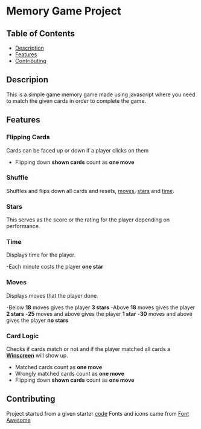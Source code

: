 # Memory Game Project

## Table of Contents

* [Description](#Description)
* [Features](#Features)
* [Contributing](#contributing)

## Descripion

This is a simple game memory game made using javascript where you need to match the given cards in order to complete the game.

  ## Features

  ### Flipping Cards
  
  Cards can be faced up or down if a player clicks on them
  
  - Flipping down **shown cards** count as **one move**

  ### Shuffle

  Shuffles and flips down all cards and resets, [moves](##moves), [stars](##stars) and [time](##Time).
  
  ### Stars
  
  This serves as the score or the rating for the player depending on performance.
  
  ### Time
  
  Displays time for the player.
  
  -Each minute costs the player **one star**
  
  ### Moves
  
  Displays moves that the player done.
  
   -Below **18** moves gives the player **3 stars**
   -Above **18** moves gives the player **2 stars**
   -**25** moves and above gives the player **1 star**
   -**30** moves and above gives the player **no stars**

  ### Card Logic

  Checks if cards match or not and if the player matched all cards a **[Winscreen](##Winscreen)** will show up.

   - Matched cards count as **one move**
   - Wrongly matched cards count as **one move**
   - Flipping down **shown cards** count as **one move**

## Contributing

Project started from a given starter [code](https://github.com/udacity/fend-project-memory-game)
Fonts and icons came from [Font Awesome](https://fontawesome.com/)
